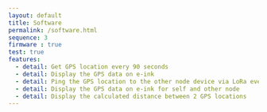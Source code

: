 ```yaml
---
layout: default
title: Software
permalink: /software.html
sequence: 3
firmware : true
test: true
features:
  - detail: Get GPS location every 90 seconds
  - detail: Display the GPS data on e-ink
  - detail: Ping the GPS location to the other node device via LoRa every 60 seconds
  - detail: Display the GPS data on e-ink for self and other node
  - detail: Display the calculated distance between 2 GPS locations
---
```

